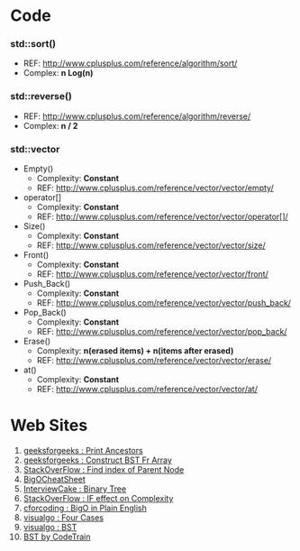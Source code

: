 # Code

### std::sort()
+ REF:                    http://www.cplusplus.com/reference/algorithm/sort/
+ Complex: **n Log(n)**

### std::reverse()
+ REF:                    http://www.cplusplus.com/reference/algorithm/reverse/
+ Complex: **n / 2**

### std::vector
+ Empty()        
  * Complexity: **Constant**         
  * REF:       http://www.cplusplus.com/reference/vector/vector/empty/
+ operator[]     
  * Complexity: **Constant**         
  * REF:       http://www.cplusplus.com/reference/vector/vector/operator[]/
+ Size()         
  * Complexity: **Constant**         
  * REF:       http://www.cplusplus.com/reference/vector/vector/size/           
+ Front()       
  * Complexity: **Constant**         
  * REF:       http://www.cplusplus.com/reference/vector/vector/front/
+ Push_Back()    
  * Complexity: **Constant**         
  * REF:       http://www.cplusplus.com/reference/vector/vector/push_back/
+ Pop_Back()     
  * Complexity: **Constant**         
  * REF:       http://www.cplusplus.com/reference/vector/vector/pop_back/
+ Erase()        
  * Complexity: **n(erased items) + n(items after erased)**
  * REF:       http://www.cplusplus.com/reference/vector/vector/erase/
+ at()           
  * Complexity: **Constant** 
  * REF:       http://www.cplusplus.com/reference/vector/vector/at/

# Web Sites
1. [geeksforgeeks : Print Ancestors](https://www.geeksforgeeks.org/print-ancestors-of-a-given-node-in-binary-tree/)
2. [geeksforgeeks : Construct BST Fr Array](https://www.geeksforgeeks.org/construct-complete-binary-tree-given-array/)
3. [StackOverFlow : Find index of Parent Node](https://stackoverflow.com/questions/15513482/finding-the-location-of-a-parent-node-in-a-binary-tree)
4. [BigOCheatSheet](http://bigocheatsheet.com/)
5. [InterviewCake : Binary Tree](https://www.interviewcake.com/concept/python/binary-tree?)
6. [StackOverFlow : IF effect on Complexity](https://stackoverflow.com/questions/16917958/how-does-if-affect-complexity)
7. [cforcoding : BigO in Plain English](http://www.cforcoding.com/2009/07/plain-english-explanation-of-big-o.html)
8. [visualgo : Four Cases](https://visualgo.net/img/four_cases.png)
9. [visualgo : BST](https://visualgo.net/bn/bst)
10. [BST by CodeTrain](https://www.youtube.com/watch?v=ZNH0MuQ51m4)
